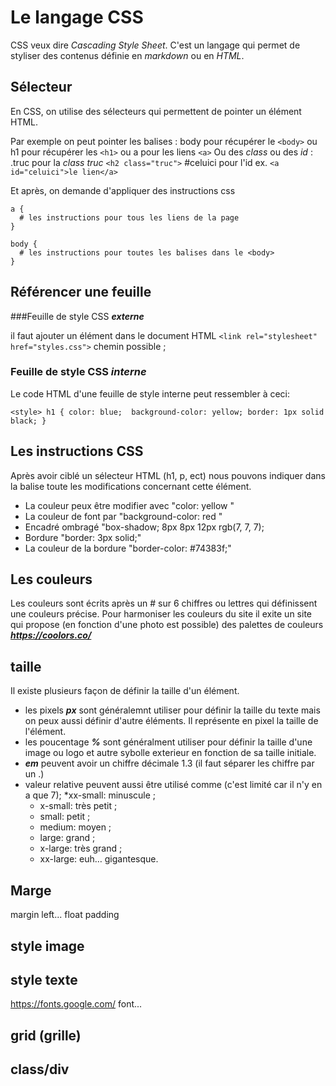 # Le langage CSS

CSS veux dire *Cascading Style Sheet*. C'est un langage qui permet de styliser des contenus définie en _markdown_ ou en _HTML_. 

##  Sélecteur

En CSS, on utilise des sélecteurs qui permettent de pointer un élément HTML.

Par exemple on peut pointer les balises : body pour récupérer le `<body>` ou h1 pour récupérer les `<h1>` ou 
a pour les liens `<a>`
Ou des _class_ ou des _id_ :
.truc pour la _class truc_ `<h2 class="truc">`
\#celuici pour l'id  ex. `<a id="celuici">le lien</a>`

Et après, on demande d'appliquer des instructions css
```
a {
  # les instructions pour tous les liens de la page
}

body {
  # les instructions pour toutes les balises dans le <body> 
}

```

## Référencer une feuille 

###Feuille de style CSS _**externe**_ 

il faut ajouter un <link> élément dans le document HTML 
```<link rel="stylesheet" href="styles.css">```
chemin possible ;
<!-- Inside a subdirectory called styles inside the current directory -->
<link rel="stylesheet" href="styles/style.css">

<!-- Inside a subdirectory called general, which is in a subdirectory called styles, inside the current directory -->
<link rel="stylesheet" href="styles/general/style.css">

<!-- Go up one directory level, then inside a subdirectory called styles -->
<link rel="stylesheet" href="../styles/style.css">

### Feuille de style CSS _**interne**_

Le code HTML d'une feuille de style interne peut ressembler à ceci:
<!DOCTYPE html>
``<style>
h1 {
color: blue; 
background-color: yellow;
border: 1px solid black;
}``
          
## Les instructions CSS

Après avoir ciblé un sélecteur HTML (h1, p, ect) nous pouvons indiquer dans la balise toute les modifications concernant cette élément. 

* La couleur peux être modifier avec "color: yellow "
* La couleur de font par "background-color: red "
* Encadré ombragé "box-shadow; 8px 8px 12px rgb(7, 7, 7);
* Bordure "border: 3px solid;"
* La couleur de la bordure "border-color: #74383f;"

## Les couleurs

Les couleurs sont écrits après un # sur 6 chiffres ou lettres qui définissent une couleurs précise. 
Pour harmoniser les couleurs du site il exite un site qui propose (en fonction d'une photo est possible) des palettes de couleurs _**https://coolors.co/**_
 
## taille
Il existe plusieurs façon de définir la taille d'un élément. 
* les pixels _**px**_ sont généralemnt utiliser pour définir la taille du texte mais on peux aussi définir d'autre éléments. Il représente en pixel la taille de l'élément.
* les poucentage _**%**_ sont généralment utiliser pour définir la taille d'une image ou logo et autre sybolle exterieur en fonction de sa taille initiale. 
* _**em**_ peuvent avoir un chiffre décimale 1.3 (il faut séparer les chiffre par un .)
* valeur relative peuvent aussi être utilisé comme (c'est limité car il n'y en a que 7); 
    *xx-small: minuscule ;
    * x-small: très petit ;
    * small: petit ;
    * medium: moyen ;
    * large: grand ;
    * x-large: très grand ;
    * xx-large: euh… gigantesque.

## Marge

margin left...
float
padding

## style image



## style texte
https://fonts.google.com/
font...

## grid (grille)

## class/div
